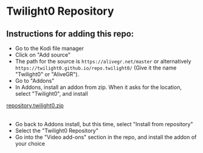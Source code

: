 # Twilight0 Repository

## Instructions for adding this repo:

* Go to the Kodi file manager
* Click on "Add source"
* The path for the source is `https://alivegr.net/master` or alternatively `https://twilight0.github.io/repo.twilight0/` (Give it the name "Twilight0" or "AliveGR").
* Go to "Addons"
* In Addons, install an addon from zip.  When it asks for the location, select "Twilight0", and install

<table><a href="https://raw.githubusercontent.com/Twilight0/repo.twilight0/master/_zips/repository.twilight0/repository.twilight0-1.4.zip">repository.twilight0.zip</a></table>

* Go back to Addons install, but this time, select "Install from repository"
* Select the "Twilight0 Repository"
* Go into the "Video add-ons" section in the repo, and install the addon of your choice
